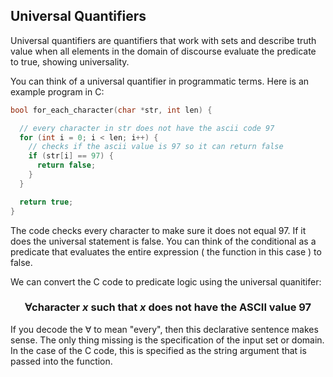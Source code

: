 ## Universal Quantifiers

Universal quantifiers are quantifiers that work with sets and describe truth value when all elements in the domain of discourse evaluate the predicate to true, showing universality.

You can think of a universal quantifier in programmatic terms.
Here is an example program in C:

```c
bool for_each_character(char *str, int len) {

  // every character in str does not have the ascii code 97
  for (int i = 0; i < len; i++) {
    // checks if the ascii value is 97 so it can return false
    if (str[i] == 97) {
      return false;
    }
  }

  return true;
}
```
The code checks every character to make sure it does not equal 97. If it does the universal statement is false.
You can think of the conditional as a predicate that evaluates the entire expression ( the function in this case ) to false.

We can convert the C code to predicate logic using the universal quanitifer:
### $$\forall \text{character}\ x \text{ such that } x \text{ does not have the ASCII value } 97$$
If you decode the $\forall$ to mean "every", then this declarative sentence makes sense. The only thing missing is the specification of the input set or domain. In the case of the C code, this is specified as the string argument that is passed into the function.






